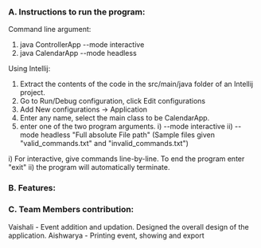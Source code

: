 ### A. Instructions to run the program:

Command line argument:
1) java ControllerApp --mode interactive
2) java CalendarApp --mode headless <Full absolute File path>

Using Intellij:
1) Extract the contents of the code in the src/main/java folder of an Intellij project.
2) Go to Run/Debug configuration, click Edit configurations
3) Add New configurations -> Application
4) Enter any name, select the main class to be CalendarApp.
5) enter one of the two program arguments.
       i) --mode interactive
       ii) --mode headless "Full absolute File path" (Sample files given "valid_commands.txt" and "invalid_commands.txt")

i) For interactive, give commands line-by-line. To end the program enter "exit"
ii) the program will automatically terminate.

### B. Features:

### C. Team Members contribution:
Vaishali - Event addition and updation. Designed the overall design of the application.
Aishwarya - Printing event, showing and export 
